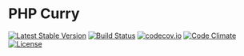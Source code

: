 # PHP Curry

[![Latest Stable Version](https://poser.pugx.org/ganglio/curry/v/stable)](https://packagist.org/packages/ganglio/curry)
[![Build Status](https://travis-ci.org/ganglio/php-curry.svg?branch=v1.0.0)](https://travis-ci.org/ganglio/php-curry)
[![codecov.io](http://codecov.io/github/ganglio/php-curry/coverage.svg?branch=master)](http://codecov.io/github/ganglio/php-curry?branch=master)
[![Code Climate](https://codeclimate.com/github/ganglio/php-curry/badges/gpa.svg)](https://codeclimate.com/github/ganglio/php-curry)
[![License](https://poser.pugx.org/ganglio/curry/license)](https://packagist.org/packages/ganglio/curry)
